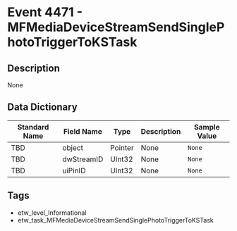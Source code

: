 # Event 4471 - MFMediaDeviceStreamSendSinglePhotoTriggerToKSTask

## Description
None

## Data Dictionary
|Standard Name|Field Name|Type|Description|Sample Value|
|---|---|---|---|---|
|TBD|object|Pointer|None|`None`|
|TBD|dwStreamID|UInt32|None|`None`|
|TBD|uiPinID|UInt32|None|`None`|

## Tags
* etw_level_Informational
* etw_task_MFMediaDeviceStreamSendSinglePhotoTriggerToKSTask